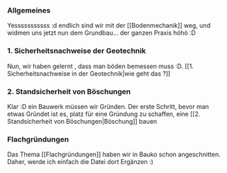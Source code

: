 ### Allgemeines
Yesssssssssss :d endlich sind wir mit der [[Bodenmechanik]] weg, und widmen uns jetzt nun dem Grundbau... der ganzen Praxis höhö :D

### 1. Sicherheitsnachweise der Geotechnik
Nun, wir haben gelernt , dass man böden bemessen muss :D. [[1. Sicherheitsnachweise in der Geotechnik|wie geht das ?]]

### 2. Standsicherheit von Böschungen
Klar :D ein Bauwerk müssen wir Gründen. Der erste Schritt, bevor man etwas Gründet ist es, platz für eine Gründung zu schaffen, eine [[2. Standsicherheit von Böschungen|Böschung]] bauen

### Flachgründungen
Das Thema [[Flachgründungen]] haben wir in Bauko schon angeschnitten. Daher, werde ich einfach die Datei dort Ergänzen :)